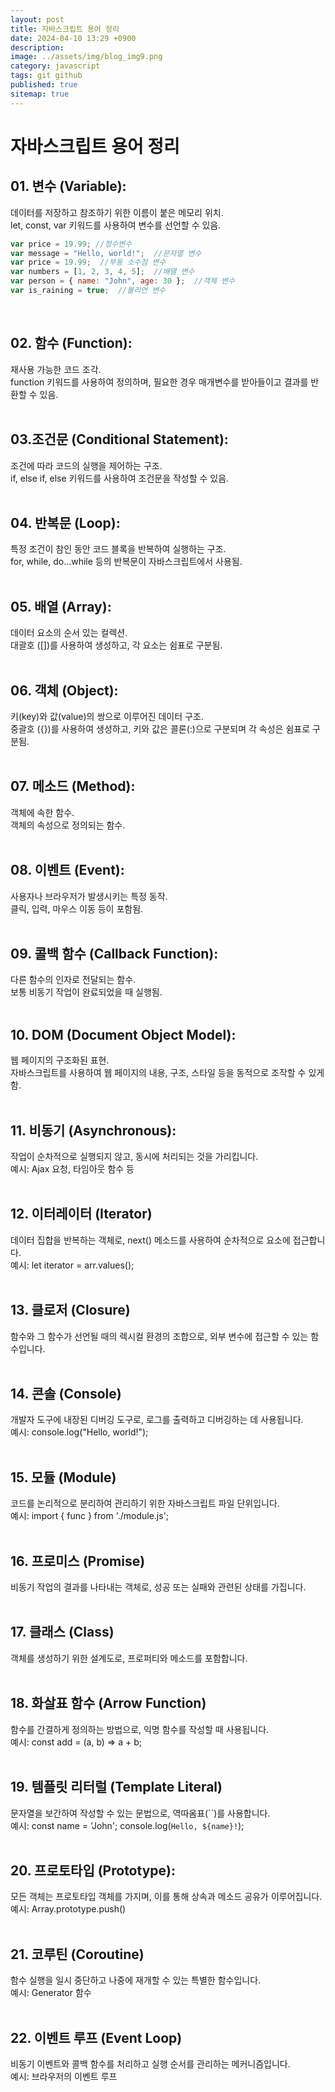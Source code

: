 ```yaml
---
layout: post
title: 자바스크립트 용어 정리
date: 2024-04-10 13:29 +0900
description: 
image: ../assets/img/blog_img9.png
category: javascript
tags: git github
published: true
sitemap: true
---
```

# 자바스크립트 용어 정리

## 01. 변수 (Variable):   
데이터를 저장하고 참조하기 위한 이름이 붙은 메모리 위치.   
let, const, var 키워드를 사용하여 변수를 선언할 수 있음.   
````javascript
var price = 19.99; //정수변수
var message = "Hello, world!";  //문자열 변수
var price = 19.99;  //부동 소수점 변수
var numbers = [1, 2, 3, 4, 5];  //배열 변수
var person = { name: "John", age: 30 };  //객체 변수
var is_raining = true;  //불리언 변수
```` 

<br>   

## 02. 함수 (Function):   
재사용 가능한 코드 조각.   
function 키워드를 사용하여 정의하며, 필요한 경우 매개변수를 받아들이고 결과를 반환할 수 있음.   
<br>   

## 03.조건문 (Conditional Statement):   
조건에 따라 코드의 실행을 제어하는 구조.   
if, else if, else 키워드를 사용하여 조건문을 작성할 수 있음.   
<br>   
 
## 04. 반복문 (Loop):   
특정 조건이 참인 동안 코드 블록을 반복하여 실행하는 구조.   
for, while, do...while 등의 반복문이 자바스크립트에서 사용됨.   
<br>   

## 05. 배열 (Array):   
데이터 요소의 순서 있는 컬렉션.   
대괄호 ([])를 사용하여 생성하고, 각 요소는 쉼표로 구분됨.   
<br>   

## 06. 객체 (Object):   
키(key)와 값(value)의 쌍으로 이루어진 데이터 구조.   
중괄호 ({})를 사용하여 생성하고, 키와 값은 콜론(:)으로 구분되며 각 속성은 쉼표로 구분됨.   
<br>   
 
## 07. 메소드 (Method):   
객체에 속한 함수.   
객체의 속성으로 정의되는 함수.   
<br>

## 08. 이벤트 (Event):   
사용자나 브라우저가 발생시키는 특정 동작.   
클릭, 입력, 마우스 이동 등이 포함됨.   
<br>   

## 09. 콜백 함수 (Callback Function):   
다른 함수의 인자로 전달되는 함수.   
보통 비동기 작업이 완료되었을 때 실행됨.   
<br>   

## 10. DOM (Document Object Model):   
웹 페이지의 구조화된 표현.   
자바스크립트를 사용하여 웹 페이지의 내용, 구조, 스타일 등을 동적으로 조작할 수 있게 함.   
<br>   

## 11. 비동기 (Asynchronous):    
작업이 순차적으로 실행되지 않고, 동시에 처리되는 것을 가리킵니다.   
예시: Ajax 요청, 타임아웃 함수 등    
<br>

## 12. 이터레이터 (Iterator)   
데이터 집합을 반복하는 객체로, next() 메소드를 사용하여 순차적으로 요소에 접근합니다.   
예시: let iterator = arr.values();   
<br>   

## 13. 클로저 (Closure)   
함수와 그 함수가 선언될 때의 렉시컬 환경의 조합으로, 외부 변수에 접근할 수 있는 함수입니다.   
<br>   

## 14. 콘솔 (Console)   
개발자 도구에 내장된 디버깅 도구로, 로그를 출력하고 디버깅하는 데 사용됩니다.   
예시: console.log("Hello, world!");   
<br>   
 
## 15. 모듈 (Module)   
코드를 논리적으로 분리하여 관리하기 위한 자바스크립트 파일 단위입니다.   
예시: import { func } from './module.js';   
<br>   

## 16. 프로미스 (Promise)   
비동기 작업의 결과를 나타내는 객체로, 성공 또는 실패와 관련된 상태를 가집니다.   
<br>   

## 17. 클래스 (Class)   
객체를 생성하기 위한 설계도로, 프로퍼티와 메소드를 포함합니다.   
<br>   

## 18. 화살표 함수 (Arrow Function)   
함수를 간결하게 정의하는 방법으로, 익명 함수를 작성할 때 사용됩니다.   
예시: const add = (a, b) => a + b;   
<br>   

## 19. 템플릿 리터럴 (Template Literal)   
문자열을 보간하여 작성할 수 있는 문법으로, 역따옴표(``)를 사용합니다.   
예시: const name = 'John'; console.log(`Hello, ${name}!`);   
<br>   

## 20. 프로토타입 (Prototype):   
모든 객체는 프로토타입 객체를 가지며, 이를 통해 상속과 메소드 공유가 이루어집니다.   
예시: Array.prototype.push()   
<br>   

## 21. 코루틴 (Coroutine)   
함수 실행을 일시 중단하고 나중에 재개할 수 있는 특별한 함수입니다.   
예시: Generator 함수   
<br>   

## 22. 이벤트 루프 (Event Loop)   
비동기 이벤트와 콜백 함수를 처리하고 실행 순서를 관리하는 메커니즘입니다.   
예시: 브라우저의 이벤트 루프   